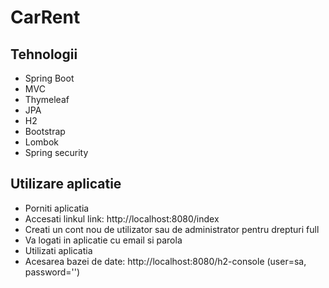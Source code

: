 # CarRent

## Tehnologii

- Spring Boot
- MVC
- Thymeleaf
- JPA
- H2
- Bootstrap
- Lombok
- Spring security

## Utilizare aplicatie

- Porniti aplicatia
- Accesati linkul link: http://localhost:8080/index
- Creati un cont nou de utilizator sau de administrator pentru drepturi full
- Va logati in aplicatie cu email si parola
- Utilizati aplicatia
- Acesarea bazei de date: http://localhost:8080/h2-console (user=sa, password='')